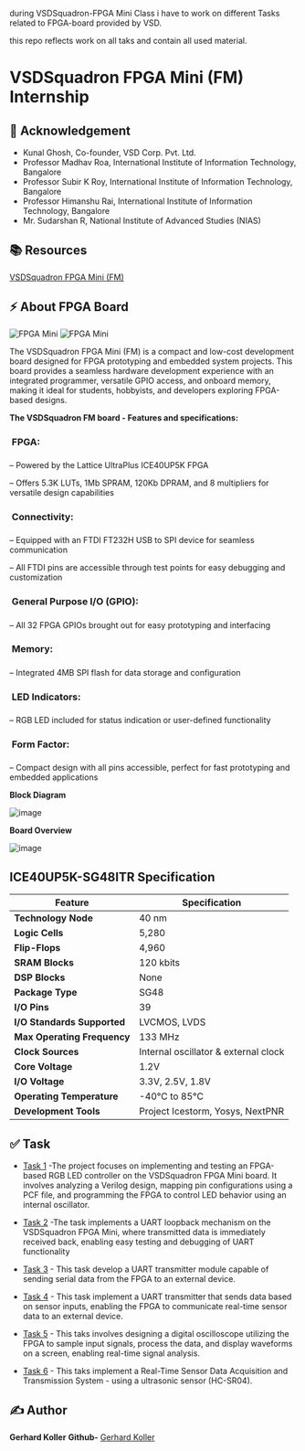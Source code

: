 during VSDSquadron-FPGA Mini Class i have to work on different Tasks related to FPGA-board provided by VSD.

this repo reflects work on all taks and contain all used material.

# VSDSquadron FPGA Mini (FM) Internship 
## 🙌 Acknowledgement
- Kunal Ghosh, Co-founder, VSD Corp. Pvt. Ltd.
- Professor Madhav Roa, International Institute of Information Technology, Bangalore
- Professor Subir K Roy, International Institute of Information Technology, Bangalore
 - Professor Himanshu Rai, International Institute of Information Technology, Bangalore
- Mr. Sudarshan R, National Institute of Advanced Studies (NIAS)
## 📚 Resources
[VSDSquadron FPGA Mini (FM)](https://www.vlsisystemdesign.com/vsdsquadronfm/)
## ⚡ About FPGA Board
![FPGA Mini](https://github.com/user-attachments/assets/1c39daa2-2e8c-47ed-8f8c-a40f7b32df06)
![FPGA Mini](https://github.com/user-attachments/assets/89b6bf16-97ae-4214-b8fa-ac8d3fe2e682)

The VSDSquadron FPGA Mini (FM) is a compact and low-cost development board designed for FPGA prototyping and embedded system projects. This board provides a seamless hardware development experience with an integrated programmer, versatile GPIO access, and onboard memory, making it ideal for students, hobbyists, and developers exploring FPGA-based designs.

**The VSDSquadron FM board - Features and specifications:**
###  FPGA:
– Powered by the Lattice UltraPlus ICE40UP5K FPGA

– Offers 5.3K LUTs, 1Mb SPRAM, 120Kb DPRAM, and 8 multipliers for versatile design
capabilities
###  Connectivity:
– Equipped with an FTDI FT232H USB to SPI device for seamless communication

– All FTDI pins are accessible through test points for easy debugging and customization
###  General Purpose I/O (GPIO):
– All 32 FPGA GPIOs brought out for easy prototyping and interfacing
###  Memory:
– Integrated 4MB SPI flash for data storage and configuration
###  LED Indicators:
– RGB LED included for status indication or user-defined functionality
###  Form Factor:
– Compact design with all pins accessible, perfect for fast prototyping and embedded applications

**Block Diagram**

![image](https://github.com/user-attachments/assets/10308705-7d7e-4052-b18a-2663bcb0e788)

**Board Overview**

![image](https://github.com/user-attachments/assets/c8019505-11f6-40ce-a50d-7d57972fe5d4)

## ICE40UP5K-SG48ITR Specification

| Feature                     | Specification                         |
|-----------------------------|--------------------------------------|
| **Technology Node**         | 40 nm                               |
| **Logic Cells**             | 5,280                               |
| **Flip-Flops**              | 4,960                               |
| **SRAM Blocks**             | 120 kbits                           |
| **DSP Blocks**              | None                                |
| **Package Type**            | SG48                                |
| **I/O Pins**                | 39                                  |
| **I/O Standards Supported** | LVCMOS, LVDS                        |
| **Max Operating Frequency** | 133 MHz                             |
| **Clock Sources**           | Internal oscillator & external clock |
| **Core Voltage**            | 1.2V                                |
| **I/O Voltage**             | 3.3V, 2.5V, 1.8V                   |
| **Operating Temperature**   | -40°C to 85°C                      |
| **Development Tools**       | Project Icestorm, Yosys, NextPNR    |
## ✅ Task
- [Task 1](https://github.com/mimo3000n/VSDSquadron-FPGA-Mini/tree/f2dc22679ddc3caba393c163f38a492fbb7128da/Task%201) -The project focuses on implementing and testing an FPGA-based RGB LED controller on the VSDSquadron FPGA Mini board. It involves analyzing a Verilog design, mapping pin configurations using a PCF file, and programming the FPGA to control LED behavior using an internal oscillator.

- [Task 2](https://github.com/mimo3000n/VSDSquadron-FPGA-Mini/tree/f2dc22679ddc3caba393c163f38a492fbb7128da/Task%202) -The task implements a UART loopback mechanism on the VSDSquadron FPGA Mini, where transmitted data is immediately received back, enabling easy testing and debugging of UART functionality

- [Task 3](https://github.com/mimo3000n/VSDSquadron-FPGA-Mini/tree/f2dc22679ddc3caba393c163f38a492fbb7128da/Task%203) - This task develop a UART transmitter module capable of sending serial data from the FPGA to an external device.

- [Task 4](https://github.com/mimo3000n/VSDSquadron-FPGA-Mini/tree/f2dc22679ddc3caba393c163f38a492fbb7128da/Task%204) - This task implement a UART transmitter that sends data based on sensor inputs, enabling the FPGA to communicate real-time sensor data to an external device.

- [Task 5](https://github.com/mimo3000n/VSDSquadron-FPGA-Mini/tree/48ed63a3e66b448eac2b33acd8a0b66e40a073b3/Task%205) - This taks involves designing a digital oscilloscope utilizing the FPGA to sample input signals, process the data, and display waveforms on a screen, enabling real-time signal analysis.

- [Task 6](https://github.com/mimo3000n/VSDSquadron-FPGA-Mini/tree/48ed63a3e66b448eac2b33acd8a0b66e40a073b3/Task%206) - This taks implement a Real-Time Sensor Data Acquisition and Transmission System - using a ultrasonic sensor (HC-SR04).
## ✍ Author
**Gerhard Koller**
**Github-** 
[Gerhard Koller](https://github.com/mimo3000n)






